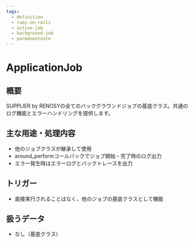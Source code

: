 ```yaml
---
tags:
  - definition
  - ruby-on-rails
  - active-job
  - background-job
  - parmanentnote
---
```


# ApplicationJob

## 概要
SUPPLIER by RENOSYの全てのバックグラウンドジョブの基底クラス。共通のログ機能とエラーハンドリングを提供します。

## 主な用途・処理内容
- 他のジョブクラスが継承して使用
- around_performコールバックでジョブ開始・完了時のログ出力
- エラー発生時はエラーログとバックトレースを出力

## トリガー
- 直接実行されることはなく、他のジョブの基底クラスとして機能

## 扱うデータ
- なし（基底クラス） 